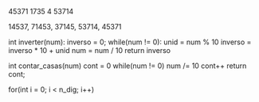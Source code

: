 45371
1735 4
53714

14537, 71453, 37145, 53714, 45371

int inverter(num):
    inverso = 0;
    while(num != 0):
        unid = num % 10
        inverso = inverso * 10 + unid
        num = num / 10
    return inverso

int contar_casas(num)
    cont = 0
    while(num != 0)
        num /= 10
        cont++
    return cont;

for(int i = 0; i < n_dig; i++)
    

        



